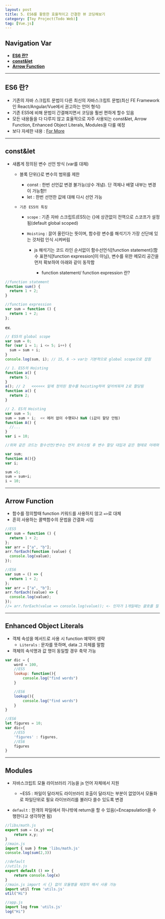 ```yaml
---
layout: post
title: 5. ES6를 활용한 효율적이고 간결한 뷰 코딩해보기
category: [Toy Project(Todo Web)]
tag: [Vue.js]
---
```


## Navigation Var

- **[ES6 란?](#es6-란)**
- **[const&let](#constlet)**
- **[Arrow Function](#arrow-function)**

---

## ES6 란?

- 기존의 자바 스크립트 문법이 다른 최신의 자바스크립트 문법(최신 FE Framework인 React/Angular/Vue에서 권고하는 언어 형식)
- 기존 ES5에 비해 문법이 간결해지면서 코딩을 훨씬 편하게 할수 있음
- 모든 내용들을 다 다루지 않고 효율적으로 자주 사용되는 const&let, Arrow Function, Enhanced Object Literals, Modules을 다룰 예정
- 보다 자세한 내용 : [For More](https://babeljs.io/docs/learn)

---

## const&let

- 새롭게 정의된 변수 선언 방식 (var를 대체)

  - 블록 단위{}로 변수의 범위를 제한

    - const : 한번 선언값 변경 불가능(상수 개념). 단 객체나 배열 내부는 변경이 가능함!!
    - let : 한번 선언한 값에 대해 다시 선언 가능

  - `기존 ES5의 특징`

    - `scope` : 기존 자바 스크립트(ES5)는 {}에 상관없이 전역으로 스코프가 설정됨(default global scoped)
    - `Hoisting` : 끌어 올린다는 뜻이며, 함수랑 변수를 해석기가 가장 산단에 있는 것처럼 인식 시켜버림

      - js 해석기는 코드 라인 순서없이 함수선언식[function statement](함수 표현식[function expression]이 아님), 변수를 위한 메모리 공간을 먼저 확보하여 아래와 같이 동작함

        - function statement/ function expression 란?

```javascript
//function statement
function sum() {
  return 1 + 2;
}

//function expression
var sum = function () {
  return 1 + 2;
};
```

ex.

```javascript
// ES5의 global scope
var sum = 0;
for (var i = 1; i <= 5; i++) {
  sum = sum + i;
}
console.log(sum, i); // 15, 6 -> var는 기본적으로 global scope으로 잡힘

// 1. ES5의 Hoisting
function a() {
  return 5;
}
a(); // 2   <<<<<< 밑에 정의된 함수를 hoisting하여 덮어씌워져 2로 할당됨
function a() {
  return 2;
}

// 2. ES의 Hoisting
var sum = 5;
sum = sum + i;  << 에러 없이 수행되나 NaN (i값이 할당 안됨)
function A() {
  //...
}
var i = 10;

//위와 같은 코드는 함수선언/변수는 먼저 호이스팅 후 변수 할당 대입과 같은 형태로 아래와 같이 코드를 재정렬하여 위 코드는 에러 없이 수행되나 NaN를 뿌림

var sum;
function A(){}
var i;

sum =5;
sum = sum+i;
i = 10;
```

---

## Arrow Function

- 함수를 정의할때 function 키워드를 사용하지 않고 `=>`로 대체
- 흔히 사용하는 콜백함수의 문법을 간결화 시킴

```javascript
//ES5
var sum = function () {
  return 1 + 2;
};
var arr = ["a", "b"];
arr.forEach(function (value) {
  console.log(value);
});

//ES6
var sum = () => {
  return 1 + 2;
};
var arr = ["a", "b"];
arr.forEach((value) => {
  console.log(value);
});
//= arr.forEach(value => console.log(value)); <- 인자가 1개일때는 괄호를 칠 필요가 없음
```

---

## Enhanced Object Literals

- 객체 속성을 메서드로 사용 시 function 예약어 생략
  - `Literals` : 문자를 뜻하며, data 그 자체를 말함
- 객체의 속석명과 값 명이 동일할 경우 축약 가능

```javascript
var dic = {
    word = 100,
    //ES5
    lookup: function(){
        console.log("find words")
    }

    //ES6
    lookup(){
        console.log("find words")
    }
}

//ES6
let figures = 10;
var dic={
    //ES5
    'figures' : figures,
    //ES6
    figures
}

```

---

## Modules

- 자바스크립트 모듈 라이브러리 기능을 js 언어 자체에서 지원

  - ~ES5 : 파일이 달라져도 라이브러리 호출이 달라지는 부분이 없었어서 모듈화로 파일단위로 필요 라이브러리를 불러다 쓸수 있도록 변경

- `default` : 한개의 파일에서 하나밖에 return을 할 수 있음(=Encapsulation을 수행한다고 생각하면 됨)

```javascript
//libs/math.js
export sum = (x,y) =>{
    return x,y;
}
//main.js
import { sum } from 'libs/math.js'
console.log(sum(2,3))

//default
//utils.js
export default () => {
    return console.log(x)
}
//main.js import 시 {} 없이 모듈명을 재정의 해서 사용 가능
import util from 'utils.js'
util("Hi")

//app.js
import log from 'utils.js'
log("Hi")
```
